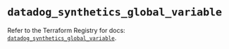 # `datadog_synthetics_global_variable`

Refer to the Terraform Registry for docs: [`datadog_synthetics_global_variable`](https://registry.terraform.io/providers/datadog/datadog/3.48.0/docs/resources/synthetics_global_variable).
